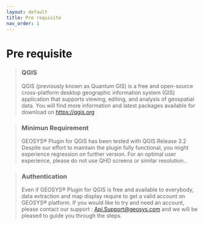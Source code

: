 ```yaml
---
layout: default
title: Pre requisite
nav_order: 1
---
```


# Pre requisite 


<!-- theme: info -->
> ### QGIS
>
>QGIS (previously known as Quantum GIS) is a free and open-source cross-platform desktop geographic information system (GIS) application that supports viewing, editing, and analysis of geospatial data. You will find more information and latest packages available for download on https://qgis.org 


<!-- theme: info -->

> ### Minimun Requirement
> GEOSYS® Plugin for QGIS has been tested with QGIS Release 3.2 Despite our effort to maintain the plugin fully functional, you might experience regression on further version. 
For an optimal user experience, please do not use QHD screens or similar resolution..


<!-- theme: info -->

>### Authentication
>Even if GEOSYS® Plugin for QGIS is free and available to everybody, data extraction and map display require to get a valid account on GEOSYS® platform.
If you would like to try and need an account, please contact our support : Api.Support@geosys.com and we will be pleased to guide you through the steps.


